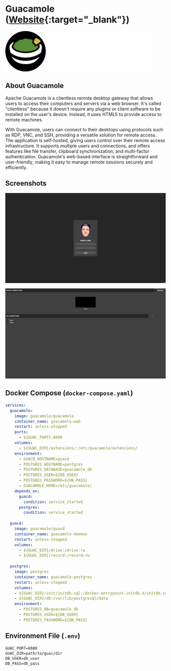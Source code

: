 # Guacamole ([Website]{:target="_blank"})

[Website]: https://guacamole.apache.org/

![Guacamole](../assets/images/guac/logo-guac.png)

## About Guacamole

Apache Guacamole is a clientless remote desktop gateway that allows users to access their computers and servers via a web browser. It's called "clientless" because it doesn't require any plugins or client software to be installed on the user's device. Instead, it uses HTML5 to provide access to remote machines.

With Guacamole, users can connect to their desktops using protocols such as RDP, VNC, and SSH, providing a versatile solution for remote access. The application is self-hosted, giving users control over their remote access infrastructure. It supports multiple users and connections, and offers features like file transfer, clipboard synchronization, and multi-factor authentication. Guacamole's web-based interface is straightforward and user-friendly, making it easy to manage remote sessions securely and efficiently.

## Screenshots

![Guacamole Login](../assets/images/guac/screenshot-front-alt.png)

![Guacamole Login](../assets/images/guac/screenshot-main.png)

## Docker Compose (`docker-compose.yaml`)
``` yaml
services:
  guacamole:
    image: guacamole/guacamole
    container_name: guacamole-web
    restart: unless-stopped
    ports:
      - ${GUAC_PORT}:8080
    volumes:
      - ${GUAC_DIR}/extensions/:/etc/guacamole/extensions/
    environment:
      - GUACD_HOSTNAME=guacd
      - POSTGRES_HOSTNAME=postgres
      - POSTGRES_DATABASE=guacamole_db
      - POSTGRES_USER=${DB_USER}
      - POSTGRES_PASSWORD=${DB_PASS}
      - GUACAMOLE_HOME=/etc/guacamole/
    depends_on:
      guacd:
        condition: service_started
      postgres:
        condition: service_started

  guacd:
    image: guacamole/guacd
    container_name: guacamole-daemon
    restart: unless-stopped
    volumes:
      - ${GUAC_DIR}/drive:/drive:rw
      - ${GUAC_DIR}/record:/record:rw

  postgres:
    image: postgres
    container_name: guacamole-postgres
    restart: unless-stopped
    volumes:
    - ${GUAC_DIR}/init/initdb.sql:/docker-entrypoint-initdb.d/initdb.sql
    - ${GUAC_DIR}/db:/var/lib/postgresql/data
    environment:
      - POSTGRES_DB=guacamole_db
      - POSTGRES_USER=${DB_USER}
      - POSTGRES_PASSWORD=${DB_PASS}
```

## Environment File (`.env`)
```
GUAC_PORT=8080
GUAC_DIR=path/to/guac/dir
DB_USER=db_user
DB_PASS=db_pass
```